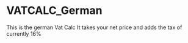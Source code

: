 # VATCALC_German
This is the german Vat Calc
It takes your net price and adds the tax of currently 16%
